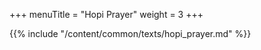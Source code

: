 +++
menuTitle = "Hopi Prayer"
weight = 3
+++

{{% include "/content/common/texts/hopi_prayer.md" %}}
